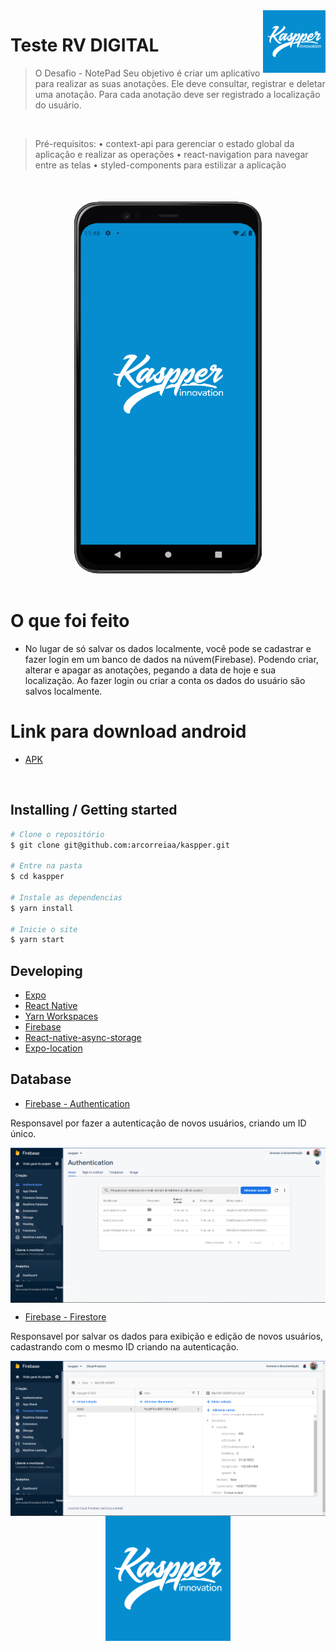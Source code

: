 <img src="./assets/icon.png" width="100" height="100" alt="Logo of the project" align="right">

# Teste RV DIGITAL 

> O Desafio - NotePad
Seu objetivo é criar um aplicativo para realizar as suas anotações. Ele deve consultar, registrar e deletar uma anotação. Para cada anotação deve ser registrado a localização do usuário. 

</br>

> Pré-requisitos:
• context-api para gerenciar o estado global da aplicação e realizar as operações
• react-navigation para navegar entre as telas
• styled-components para estilizar a aplicação

</br>

</br>
<div align="center">
 
<img src="./assets/Kaspper.gif" width="300" height="600" alt="Logo of the project" align="center">
</div>
</br>

# O que foi feito

- No lugar de só salvar os dados localmente, você pode se cadastrar e fazer login em um banco de dados na núvem(Firebase). Podendo criar, alterar e apagar as anotações, pegando a data de hoje e sua localização.
Ao fazer login ou criar a conta os dados do usuário são salvos localmente.

# Link para download android

- [APK](https://expo.dev/artifacts/d85fa8db-3742-48f5-b01c-6372c7851b69)

</br>

## Installing / Getting started

```bash
# Clone o repositório
$ git clone git@github.com:arcorreiaa/kaspper.git

# Entre na pasta
$ cd kaspper

# Instale as dependencias
$ yarn install

# Inicie o site
$ yarn start
```

## Developing

- [Expo](https://expo.io/)
- [React Native](https://reactnative.dev/)
- [Yarn Workspaces](https://classic.yarnpkg.com/en/docs/workspaces/)
- [Firebase](https://firebase.google.com/)
- [React-native-async-storage](https://react-native-async-storage.github.io/async-storage/docs/install/)
- [Expo-location](https://docs.expo.dev/versions/latest/sdk/location/)


## Database

- [Firebase - Authentication](https://firebase.google.com/docs/auth?hl=pt-br)

Responsavel por fazer a autenticação de novos usuários, criando um ID único.

<img src="./src/assets/images/firebase1.png" alt="Logo of the project" align="center">

- [Firebase - Firestore](https://firebase.google.com/docs/firestore?hl=pt-br)

Responsavel por salvar os dados para exibição e edição de novos usuários, cadastrando com o mesmo ID criando na autenticação.

<img src="./src/assets/images/firebase2.png" alt="Logo of the project" align="center">

</br>

<div align="center">
<img src="./assets/icon.png" width="200" height="200" alt="Logo of the project" align="center">
 </div>
